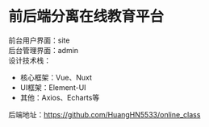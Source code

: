 # 前后端分离在线教育平台  
前台用户界面：site  
后台管理界面：admin  
设计技术栈：  
* 核心框架：Vue、Nuxt  
* UI框架：Element-UI  
* 其他：Axios、Echarts等  

后端地址：https://github.com/HuangHN5533/online_class  

